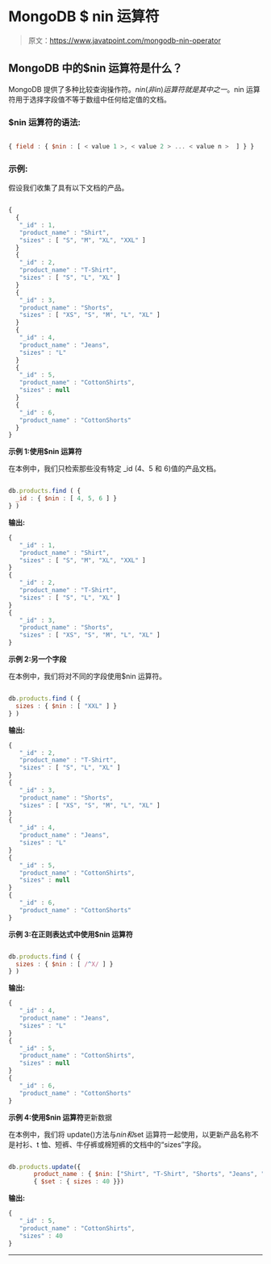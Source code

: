# MongoDB $ nin 运算符

> 原文：<https://www.javatpoint.com/mongodb-nin-operator>

## MongoDB 中的$nin 运算符是什么？

MongoDB 提供了多种比较查询操作符。$nin(非 in)运算符就是其中之一。$nin 运算符用于选择字段值不等于数组中任何给定值的文档。

### $nin 运算符的语法:

```js

{ field : { $nin : [ < value 1 >, < value 2 > ... < value n >  ] } }

```

### 示例:

假设我们收集了具有以下文档的产品。

```js

{
  { 
   "_id" : 1, 
   "product_name" : "Shirt", 
   "sizes" : [ "S", "M", "XL", "XXL" ] 
  }
  {  
   "_id" : 2, 
   "product_name" : "T-Shirt", 
   "sizes" : [ "S", "L", "XL" ] 
  }
  { 
   "_id" : 3, 
   "product_name" : "Shorts", 
   "sizes" : [ "XS", "S", "M", "L", "XL" ] 
  }
  { 
   "_id" : 4, 
   "product_name" : "Jeans", 
   "sizes" : "L" 
  }
  { 
   "_id" : 5, 
   "product_name" : "CottonShirts", 
   "sizes" : null 
  }
  { 
   "_id" : 6, 
   "product_name" : "CottonShorts" 
  }
}

```

**示例 1:使用$nin 运算符**

在本例中，我们只检索那些没有特定 _id (4、5 和 6)值的产品文档。

```js

db.products.find ( { 
  _id : { $nin : [ 4, 5, 6 ] } 
} )

```

**输出:**

```js
{ 
   "_id" : 1, 
   "product_name" : "Shirt", 
   "sizes" : [ "S", "M", "XL", "XXL" ] 
}
{  
   "_id" : 2, 
   "product_name" : "T-Shirt", 
   "sizes" : [ "S", "L", "XL" ] 
}
{ 
   "_id" : 3, 
   "product_name" : "Shorts", 
   "sizes" : [ "XS", "S", "M", "L", "XL" ] 
}

```

**示例 2:另一个字段**

在本例中，我们将对不同的字段使用$nin 运算符。

```js

db.products.find ( { 
  sizes : { $nin : [ "XXL" ] } 
} )

```

**输出:**

```js
{  
   "_id" : 2, 
   "product_name" : "T-Shirt", 
   "sizes" : [ "S", "L", "XL" ] 
}
{ 
   "_id" : 3, 
   "product_name" : "Shorts", 
   "sizes" : [ "XS", "S", "M", "L", "XL" ] 
}
{ 
   "_id" : 4, 
   "product_name" : "Jeans", 
   "sizes" : "L" 
}
{ 
   "_id" : 5, 
   "product_name" : "CottonShirts", 
   "sizes" : null 
}
{ 
   "_id" : 6, 
   "product_name" : "CottonShorts" 
}

```

**示例 3:在正则表达式中使用$nin 运算符**

```js

db.products.find ( { 
  sizes : { $nin : [ /^X/ ] } 
} )

```

**输出:**

```js
{ 
   "_id" : 4, 
   "product_name" : "Jeans", 
   "sizes" : "L" 
}
{ 
   "_id" : 5, 
   "product_name" : "CottonShirts", 
   "sizes" : null 
}
{ 
   "_id" : 6, 
   "product_name" : "CottonShorts" 
}

```

**示例 4:使用$nin 运算符**更新数据

在本例中，我们将 update()方法与$nin 和$set 运算符一起使用，以更新产品名称不是衬衫、t 恤、短裤、牛仔裤或棉短裤的文档中的“sizes”字段。

```js

db.products.update({ 
       product_name : { $nin: ["Shirt", "T-Shirt", "Shorts", "Jeans", "CottonShorts"] }},
       { $set : { sizes : 40 }})

```

**输出:**

```js
{ 
   "_id" : 5, 
   "product_name" : "CottonShirts", 
   "sizes" : 40 
}

```

* * *